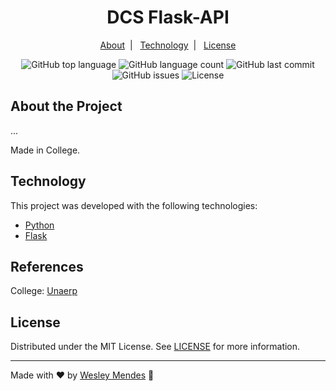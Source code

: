 <h1 align="center">
  DCS Flask-API
</h1>

<p align="center">
  <a href="#about-the-project">About</a>&nbsp;&nbsp;|&nbsp;&nbsp;
  <a href="#technology">Technology</a>&nbsp;&nbsp;|&nbsp;&nbsp;
  <a href="#license">License</a>
</p>

<p align="center">
  <img alt="GitHub top language" src="https://img.shields.io/github/languages/top/wesgtox/Distributed-and-Concurrent-Systems?style=plastic" />
  <img alt="GitHub language count" src="https://img.shields.io/github/languages/count/wesgtox/Distributed-and-Concurrent-Systems?style=plastic" />
  <img alt="GitHub last commit" src="https://img.shields.io/github/last-commit/wesgtox/Distributed-and-Concurrent-Systems?style=plastic" />
  <img alt="GitHub issues" src="https://img.shields.io/github/issues/wesgtox/Distributed-and-Concurrent-Systems?style=plastic" />
  <img alt="License" src="https://img.shields.io/github/license/wesgtox/Distributed-and-Concurrent-Systems?style=plastic" />
</p>

## About the Project

...

Made in College.


## Technology

This project was developed with the following technologies:

- [Python](https://www.python.org/)
- [Flask](https://flask.palletsprojects.com/)


## References

College: [Unaerp](http://www.unaerp.br/)


## License

Distributed under the MIT License. See [LICENSE](LICENSE) for more information.

---

Made with ♥ by [Wesley Mendes](https://wesleymendes.com.br/) :wave:
